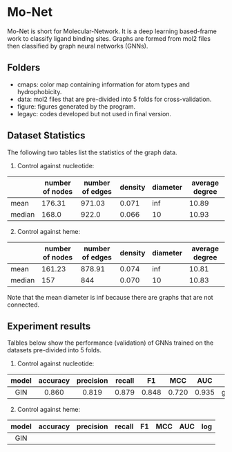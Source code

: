# Mo-Net
Mo-Net is short for Molecular-Network. It is a deep learning based-frame work to classify ligand binding sites. Graphs are formed from mol2 files then classified by graph neural networks (GNNs).

## Folders
* cmaps: color map containing information for atom types and hydrophobicity.
* data: mol2 files that are pre-divided into 5 folds for cross-validation.
* figure: figures generated by the program.
* legayc: codes developed but not used in final version.

## Dataset Statistics
The following two tables list the statistics of the graph data.
1. Control against nucleotide:   

|  | number of nodes | number of edges | density | diameter | average degree |   
| --- | ---             | ---             | ---     | ---      | ---            |   
| mean | 176.31 | 971.03 | 0.071 | inf | 10.89 |   
| median | 168.0 | 922.0 | 0.066 | 10 | 10.93 |   

2. Control against heme:   

|  | number of nodes | number of edges | density | diameter | average degree |
| --- | --- | --- | --- | --- | --- |
| mean | 161.23 | 878.91 | 0.074 | inf | 10.81 |
| median | 157 | 844 | 0.070 | 10 | 10.83 |

Note that the mean diameter is inf because there are graphs that are not connected.

## Experiment results
Talbles below show the performance (validation) of GNNs trained on the datasets pre-divided into 5 folds. 
1. Control against nucleotide:   

| model | accuracy | precision | recall | F1 | MCC | AUC | log |   
| :---:   | :---: | :---: | :---: | :---: | :---: | :---: | :---: |    
| GIN | 0.860 | 0.819 | 0.879 | 0.848 | 0.720 | 0.935 | gin_5fold_control_atp_1.txt |   
   
2. Control against heme:   

| model | accuracy | precision | recall | F1 | MCC | AUC | log |
| :---:   | :---: | :---: | :---: | :---: | :---: | :---: | :---: |   
| GIN |          |           |        |    |     |     |     |

